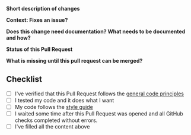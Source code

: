 <!-- Thank you for working on Jamulus and opening a Pull Request! Please fill the following to make the review process straight foward -->

**Short description of changes**

<!-- A short description of your changes which might go into the change log -->

**Context: Fixes an issue?**

<!-- If this fixes an issue, please write Fixes: <issue number here>; if not, please give your PR a context. -->

**Does this change need documentation? What needs to be documented and how?**

<!-- Most new features should be documented on the website: https://github.com/jamulussoftware/jamuluswebsite/ If you have a proposal what to document, feel free to open a draft PR on the website repo -->

**Status of this Pull Request**
<!-- This might be edited by maintainers. -->
<!-- Proof of concept (not to be merged soon); Working implementation; ... -->

**What is missing until this pull request can be merged?**
<!-- Does it still need more testing; ... -->

## Checklist
<!-- Please tick the check boxes when done by replacing the space by an x, e.g. [x]. -->
- [ ] I've verified that this Pull Request follows the [general code principles](https://github.com/jamulussoftware/jamulus/blob/master/CONTRIBUTING.md#jamulus-projectsource-code-general-principles)
- [ ] I tested my code and it does what I want
- [ ] My code follows the [style guide](https://github.com/jamulussoftware/jamulus/blob/master/CONTRIBUTING.md#source-code-consistency) <!-- You can also check if your code passes clang-format -->
- [ ] I waited some time after this Pull Request was opened and all GitHub checks completed without errors. <!-- GitHub doesn't run these checks for new contributors automatically. -->
- [ ] I've filled all the content above
